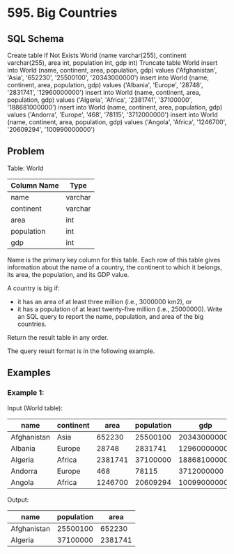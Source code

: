 # 595. Big Countries

## SQL Schema

Create table If Not Exists World (name varchar(255), continent varchar(255),
area int, population int, gdp int) Truncate table World insert into World (name,
continent, area, population, gdp) values ('Afghanistan', 'Asia', '652230',
'25500100', '20343000000') insert into World (name, continent, area, population,
gdp) values ('Albania', 'Europe', '28748', '2831741', '12960000000') insert into
World (name, continent, area, population, gdp) values ('Algeria', 'Africa',
'2381741', '37100000', '188681000000') insert into World (name, continent, area,
population, gdp) values ('Andorra', 'Europe', '468', '78115', '3712000000')
insert into World (name, continent, area, population, gdp) values ('Angola',
'Africa', '1246700', '20609294', '100990000000')

## Problem

Table: World

| Column Name | Type    |
| ----------- | ------- |
| name        | varchar |
| continent   | varchar |
| area        | int     |
| population  | int     |
| gdp         | int     |

Name is the primary key column for this table. Each row of this table gives
information about the name of a country, the continent to which it belongs, its
area, the population, and its GDP value.

A country is big if:

- it has an area of at least three million (i.e., 3000000 km2), or
- it has a population of at least twenty-five million (i.e., 25000000). Write an
  SQL query to report the name, population, and area of the big countries.

Return the result table in any order.

The query result format is in the following example.

## Examples

### Example 1:

Input (World table):

| name        | continent | area    | population | gdp          |
| ----------- | --------- | ------- | ---------- | ------------ |
| Afghanistan | Asia      | 652230  | 25500100   | 20343000000  |
| Albania     | Europe    | 28748   | 2831741    | 12960000000  |
| Algeria     | Africa    | 2381741 | 37100000   | 188681000000 |
| Andorra     | Europe    | 468     | 78115      | 3712000000   |
| Angola      | Africa    | 1246700 | 20609294   | 100990000000 |

Output:

| name        | population | area    |
| ----------- | ---------- | ------- |
| Afghanistan | 25500100   | 652230  |
| Algeria     | 37100000   | 2381741 |
